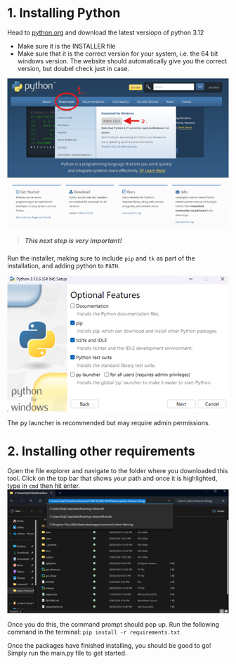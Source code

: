 # 1. Installing Python
Head to [python.org](https://python.org) and download the latest versiopn of python 3.12
* Make sure it is the INSTALLER file
* Make sure that it is the correct version for your system, i.e. the 64 bit windows version. The website should automatically
give you the correct version, but doubel check just in case.

![website.png](docs%2Fwebsite.png)


> ##### **_This next step is very important!_**

Run the installer, making sure to include `pip` and `tk` as part of the installation, and adding python to `PATH`.

![dl.png](docs%2Fdl.png)

The py launcher is recommended but may require admin permissions.

# 2. Installing other requirements
Open the file explorer and navigate to the folder where you downloaded this tool. Click on the top bar that shows your
path and once it is highlighted, type in `cmd` then hit enter.
![explorer.png](docs%2Fexplorer.png)

Once you do this, the command prompt should pop up.
Run the following command in the terminal:
 `pip install -r requirements.txt`

Once the packages have finished installing, you should be good to go! Simply run the main.py file to get started.